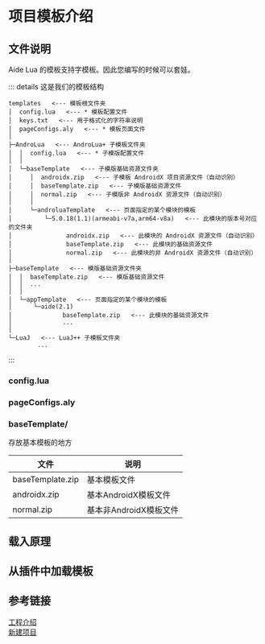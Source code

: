 # 项目模板介绍
## 文件说明
Aide Lua 的模板支持字模板。因此您编写的时候可以套娃。

::: details 这是我们的模板结构

    templates   <--- 模板根文件夹
    │  config.lua   <--- * 模板配置文件
    │  keys.txt   <--- 用于格式化的字符串说明
    │  pageConfigs.aly   <--- * 模板页面文件
    │
    ├─AndroLua   <--- AndroLua+ 子模板文件夹
    │  │  config.lua   <--- * 子模版配置文件
    │  │
    │  └─baseTemplate   <--- 子模版基础资源文件夹
    │     │  androidx.zip   <--- 子模板 AndroidX 项目资源文件（自动识别）
    │     │  baseTemplate.zip   <--- 子模版基础资源文件
    │     │  normal.zip   <--- 子模版非 AndroidX 资源文件（自动识别）
    │     │
    │     └─androluaTemplate   <--- 页面指定的某个模块的模板
    │         └─5.0.18(1.1)(armeabi-v7a,arm64-v8a)   <--- 此模块的版本号对应的文件夹
    │               androidx.zip   <--- 此模块的 AndroidX 资源文件（自动识别）
    │               baseTemplate.zip   <--- 此模块的基础资源文件
    │               normal.zip   <--- 此模块的非 AndroidX 资源文件（自动识别）
    │
    ├─baseTemplate   <--- 模版基础资源文件夹
    │  │  baseTemplate.zip   <--- 模版基础资源文件
    │  │  ...
    │  │
    │  └─appTemplate   <--- 页面指定的某个模块的模板
    │      └─aide(2.1)
    │              baseTemplate.zip   <--- 此模块的基础资源文件
    │              ...
    │
    └─LuaJ   <--- LuaJ++ 子模板文件夹
            ...

:::
### config.lua

### pageConfigs.aly

### baseTemplate/
存放基本模板的地方

| 文件 | 说明 |
| ---- | ---- |
| baseTemplate.zip | 基本模板文件 |
| androidx.zip | 基本AndroidX模板文件|
| normal.zip | 基本非AndroidX模板文件 |

## 载入原理

## 从插件中加载模板

## 参考链接
[工程介绍](/project/README.md) <br>
[新建项目](/functiom/newproject.md)
